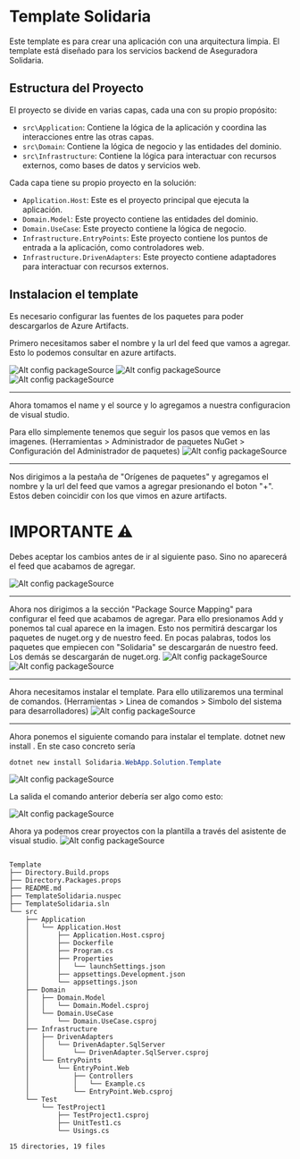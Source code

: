 # Template Solidaria

Este template es para crear una aplicación con una arquitectura limpia. El template está diseñado para los servicios backend de Aseguradora Solidaria.

## Estructura del Proyecto

El proyecto se divide en varias capas, cada una con su propio propósito:

- `src\Application`: Contiene la lógica de la aplicación y coordina las interacciones entre las otras capas.
- `src\Domain`: Contiene la lógica de negocio y las entidades del dominio.
- `src\Infrastructure`: Contiene la lógica para interactuar con recursos externos, como bases de datos y servicios web.

Cada capa tiene su propio proyecto en la solución:

- `Application.Host`: Este es el proyecto principal que ejecuta la aplicación.
- `Domain.Model`: Este proyecto contiene las entidades del dominio.
- `Domain.UseCase`: Este proyecto contiene la lógica de negocio.
- `Infrastructure.EntryPoints`: Este proyecto contiene los puntos de entrada a la aplicación, como controladores web.
- `Infrastructure.DrivenAdapters`: Este proyecto contiene adaptadores para interactuar con recursos externos.

## Instalacion el template

Es necesario configurar las fuentes de los paquetes para poder descargarlos de Azure Artifacts.

Primero necesitamos saber el nombre y la url del feed que vamos a agregar. Esto lo podemos consultar en azure artifacts.

![Alt config packageSource](assets/1.jpg)
![Alt config packageSource](assets/2.jpg)
![Alt config packageSource](assets/3.jpg)

---

Ahora tomamos el name y el source y lo agregamos a nuestra configuracion de visual studio.

Para ello simplemente tenemos que seguir los pasos que vemos en las imagenes. (Herramientas > Administrador de paquetes NuGet > Configuración del Administrador de paquetes)
![Alt config packageSource](assets/4.jpg)

---

Nos dirigimos a la pestaña de "Orígenes de paquetes" y agregamos el nombre y la url del feed que vamos a agregar presionando el boton "+". Estos deben coincidir con los que vimos en azure artifacts.

# IMPORTANTE ⚠️

Debes aceptar los cambios antes de ir al siguiente paso. Sino no aparecerá el feed que acabamos de agregar.

![Alt config packageSource](assets/5.jpg)

---

Ahora nos dirigimos a la sección "Package Source Mapping" para configurar el feed que acabamos de agregar. Para ello presionamos Add y ponemos tal cual aparece en la imagen. Esto nos permitirá descargar los paquetes de nuget.org y de nuestro feed. En pocas palabras, todos los paquetes que empiecen con "Solidaria" se descargarán de nuestro feed. Los demás se descargarán de nuget.org.
![Alt config packageSource](assets/6.jpg)
![Alt config packageSource](assets/7.jpg)

---

Ahora necesitamos instalar el template. Para ello utilizaremos una terminal de comandos. (Herramientas > Linea de comandos > Simbolo del sistema para desarrolladores)
![Alt config packageSource](assets/8.jpg)

---

Ahora ponemos el siguiente comando para instalar el template.
dotnet new install <NombreDelPaquete>. En ste caso concreto sería

```powershell
dotnet new install Solidaria.WebApp.Solution.Template
```

![Alt config packageSource](assets/9.jpg)

La salida el comando anterior debería ser algo como esto:

![Alt config packageSource](assets/10.jpg)

Ahora ya podemos crear proyectos con la plantilla a través del asistente de visual studio.
![Alt config packageSource](assets/11.jpg)

```

Template
├── Directory.Build.props
├── Directory.Packages.props
├── README.md
├── TemplateSolidaria.nuspec
├── TemplateSolidaria.sln
└── src
    ├── Application
    │   └── Application.Host
    │       ├── Application.Host.csproj
    │       ├── Dockerfile
    │       ├── Program.cs
    │       ├── Properties
    │       │   └── launchSettings.json
    │       ├── appsettings.Development.json
    │       └── appsettings.json
    ├── Domain
    │   ├── Domain.Model
    │   │   └── Domain.Model.csproj
    │   └── Domain.UseCase
    │       └── Domain.UseCase.csproj
    ├── Infrastructure
    │   ├── DrivenAdapters
    │   │   └── DrivenAdapter.SqlServer
    │   │       └── DrivenAdapter.SqlServer.csproj
    │   └── EntryPoints
    │       └── EntryPoint.Web
    │           ├── Controllers
    │           │   └── Example.cs
    │           └── EntryPoint.Web.csproj
    └── Test
        └── TestProject1
            ├── TestProject1.csproj
            ├── UnitTest1.cs
            └── Usings.cs

15 directories, 19 files

```
